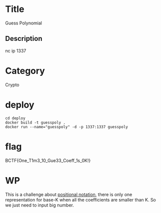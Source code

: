 # Title

Guess Polynomial

## Description

nc ip 1337

# Category

Crypto

# deploy

```shell
cd deploy
docker build -t guesspoly .
docker run --name="guesspoly" -d -p 1337:1337 guesspoly
```

# flag

BCTF{One_T1m3_10_Gue33_Coeff_1s_0K!}

# WP

This is a challenge about [positional notation](https://en.wikipedia.org/wiki/Positional_notation), there is only one representation for base-K when all the coefficients are smaller than K. So we just need to input big number.